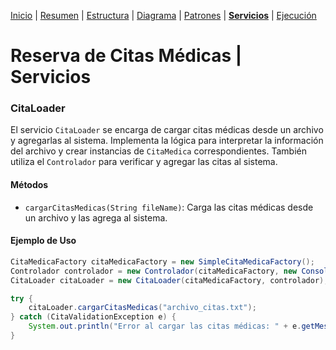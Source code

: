 [Inicio](../README.md) | 
[Resumen](/doc/Resumen.md) | 
[Estructura](/doc/Estructura.md) | 
[Diagrama](/doc/Diagrama.md) |
[Patrones](/doc/Patrones.md) |
[__Servicios__](/doc/Servicios.md) |
[Ejecución](/doc/Ejecucion.md) 

# Reserva de Citas Médicas | Servicios

### CitaLoader

El servicio `CitaLoader` se encarga de cargar citas médicas desde un archivo y agregarlas al sistema. Implementa la lógica para interpretar la información del archivo y crear instancias de `CitaMedica` correspondientes. También utiliza el `Controlador` para verificar y agregar las citas al sistema.

#### Métodos

- `cargarCitasMedicas(String fileName)`: Carga las citas médicas desde un archivo y las agrega al sistema.

#### Ejemplo de Uso

```java
CitaMedicaFactory citaMedicaFactory = new SimpleCitaMedicaFactory();
Controlador controlador = new Controlador(citaMedicaFactory, new ConsoleCitasPrinter());
CitaLoader citaLoader = new CitaLoader(citaMedicaFactory, controlador);

try {
    citaLoader.cargarCitasMedicas("archivo_citas.txt");
} catch (CitaValidationException e) {
    System.out.println("Error al cargar las citas médicas: " + e.getMessage());
}
